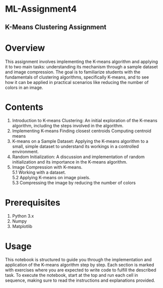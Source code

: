 # ML-Assignment4
## K-Means Clustering Assignment
# Overview
This assignment involves implementing the K-means algorithm and applying it to two main tasks: understanding its mechanism through a sample dataset and image compression. The goal is to familiarize students with the fundamentals of clustering algorithms, specifically K-means, and to see how it can be applied in practical scenarios like reducing the number of colors in an image.

# Contents
1. Introduction to K-means Clustering: An initial exploration of the K-means algorithm, including the steps involved in the algorithm.
2. Implementing K-means
    Finding closest centroids
    Computing centroid means
3. K-means on a Sample Dataset: Applying the K-means algorithm to a small, simple dataset to understand its workings in a controlled environment.
4. Random Initialization: A discussion and implementation of random initialization and its importance in the K-means algorithm.
5. Image Compression with K-means.\
   5.1 Working with a dataset.\
    5.2 Applying K-means on image pixels.\
    5.3 Compressing the image by reducing the number of colors

# Prerequisites
1. Python 3.x
2. Numpy
3. Matplotlib
   
# Usage
This notebook is structured to guide you through the implementation and application of the K-means algorithm step by step. Each section is marked with exercises where you are expected to write code to fulfill the described task. To execute the notebook, start at the top and run each cell in sequence, making sure to read the instructions and explanations provided.
